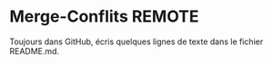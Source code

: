 # Merge-Conflits REMOTE
Toujours dans GitHub, écris quelques lignes de texte dans le fichier README.md.
